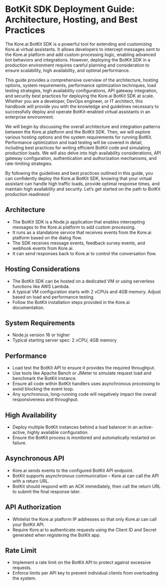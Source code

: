 # BotKit SDK Deployment Guide: Architecture, Hosting, and Best Practices

The Kore.ai BotKit SDK is a powerful tool for extending and customizing Kore.ai virtual assistants. It allows developers to intercept messages sent to the Kore.ai platform and add custom processing logic, enabling advanced bot behaviors and integrations. However, deploying the BotKit SDK in a production environment requires careful planning and consideration to ensure scalability, high availability, and optimal performance.

This guide provides a comprehensive overview of the architecture, hosting options, system requirements, performance optimization techniques, load testing strategies, high availability configurations, API gateway integration, and security best practices for deploying the Kore.ai BotKit SDK at scale. Whether you are a developer, DevOps engineer, or IT architect, this handbook will provide you with the knowledge and guidelines necessary to successfully deploy and operate BotKit-enabled virtual assistants in an enterprise environment.

We will begin by discussing the overall architecture and integration patterns between the Kore.ai platform and the BotKit SDK. Then, we will explore various hosting options and the system requirements for running BotKit. Performance optimization and load testing will be covered in detail, including best practices for writing efficient BotKit code and simulating production loads. We will also delve into high availability considerations, API gateway configuration, authentication and authorization mechanisms, and rate-limiting strategies.

By following the guidelines and best practices outlined in this guide, you can confidently deploy the Kore.ai BotKit SDK, knowing that your virtual assistant can handle high traffic loads, provide optimal response times, and maintain high availability and security. Let’s get started on the path to BotKit production readiness!

## Architecture

* The BotKit SDK is a Node.js application that enables intercepting messages to the Kore.ai platform to add custom processing.
* It runs as a standalone service that receives events from the Kore.ai platform based on the dialog flow.
* The SDK receives message events, feedback survey events, and webhook events from Kore.ai.
* It can send responses back to Kore.ai to control the conversation flow.

## Hosting Considerations

* The BotKit SDK can be hosted on a dedicated VM or using serverless functions like AWS Lambda.
* A typical VM configuration starts with 2 vCPUs and 4GB memory. Adjust based on load and performance testing.
* Follow the BotKit installation steps provided in the Kore.ai documentation.

## System Requirements

* Node.js version 16 or higher
* Typical starting server spec: 2 vCPU, 4GB memory

## Performance
* Load test the BotKit API to ensure it provides the required throughput.
* Use tools like Apache Bench or JMeter to simulate request load and benchmark the BotKit instance.
* Ensure all code within BotKit handlers uses asynchronous processing to avoid blocking the event loop.
* Any synchronous, long-running code will negatively impact the overall responsiveness and throughput.

## High Availability
* Deploy multiple BotKit instances behind a load balancer in an active-active, highly available configuration.
* Ensure the BotKit process is monitored and automatically restarted on failure.

## Asynchronous API

* Kore.ai sends events to the configured BotKit API endpoint.
* BotKit supports asynchronous communication – Kore.ai can call the API with a return URL.
* BotKit should respond with an ACK immediately, then call the return URL to submit the final response later.

## API Authorization

* Whitelist the Kore.ai platform IP addresses so that only Kore.ai can call your BotKit API.
* Require Kore.ai to authenticate requests using the Client ID and Secret generated when registering the BotKit app.

## Rate Limit

* Implement a rate limit on the BotKit API to protect against excessive requests.
* Enforce limits per API key to prevent individual clients from overloading the system.
